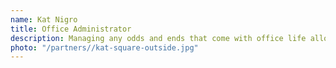 ```yaml
---
name: Kat Nigro
title: Office Administrator
description: Managing any odds and ends that come with office life allowing the rest of our team to focus on creating websites that’ll knock your socks off.
photo: "/partners//kat-square-outside.jpg"
---
```

